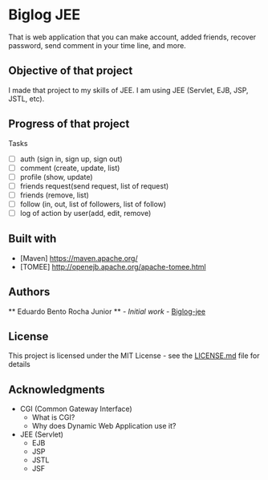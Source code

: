 #  Biglog JEE
That is web application that you can make account, added friends, recover password, send comment in your time line, and more.

## Objective of that project
I made that project to my skills of JEE. I am using JEE (Servlet, EJB, JSP, JSTL, etc).

## Progress of that project
Tasks
- [ ] auth (sign in, sign up, sign out)
- [ ] comment (create, update, list)
- [ ] profile (show, update)
- [ ] friends request(send request, list of request)
- [ ] friends (remove, list)
- [ ] follow (in, out, list of followers, list of follow)
- [ ] log of action by user(add, edit, remove)
 
## Built with

* [Maven] https://maven.apache.org/
* [TOMEE] http://openejb.apache.org/apache-tomee.html

## Authors
** Eduardo Bento Rocha Junior ** - *Initial work* - [Biglog-jee](https://github.com/biglog-jee)

## License

This project is licensed under the MIT License - see the [LICENSE.md](LICENSE.md) file for details

## Acknowledgments
* CGI (Common Gateway Interface)
	* What is CGI? 
	* Why does Dynamic Web Application use it?
* JEE (Servlet)
	* EJB
	* JSP
	* JSTL
	* JSF